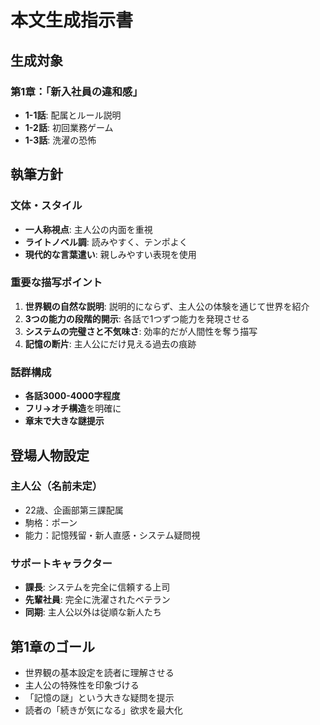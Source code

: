 # 本文生成指示書

## 生成対象

### 第1章：「新入社員の違和感」
- **1-1話**: 配属とルール説明
- **1-2話**: 初回業務ゲーム  
- **1-3話**: 洗濯の恐怖

## 執筆方針

### 文体・スタイル
- **一人称視点**: 主人公の内面を重視
- **ライトノベル調**: 読みやすく、テンポよく
- **現代的な言葉遣い**: 親しみやすい表現を使用

### 重要な描写ポイント
1. **世界観の自然な説明**: 説明的にならず、主人公の体験を通じて世界を紹介
2. **3つの能力の段階的開示**: 各話で1つずつ能力を発現させる
3. **システムの完璧さと不気味さ**: 効率的だが人間性を奪う描写
4. **記憶の断片**: 主人公にだけ見える過去の痕跡

### 話群構成
- **各話3000-4000字程度**
- **フリ→オチ構造**を明確に
- **章末で大きな謎提示**

## 登場人物設定

### 主人公（名前未定）
- 22歳、企画部第三課配属
- 駒格：ポーン
- 能力：記憶残留・新人直感・システム疑問視

### サポートキャラクター
- **課長**: システムを完全に信頼する上司
- **先輩社員**: 完全に洗濯されたベテラン
- **同期**: 主人公以外は従順な新人たち

## 第1章のゴール
- 世界観の基本設定を読者に理解させる
- 主人公の特殊性を印象づける
- 「記憶の謎」という大きな疑問を提示
- 読者の「続きが気になる」欲求を最大化
